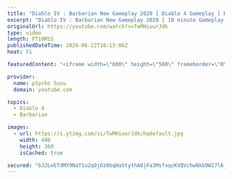 ```yaml
---
title: "Diablo IV : Barbarian New Gameplay 2020 [ Diablo 4 Gameplay ] Blizzcon 2020 | Druid Quest Complete"
excerpt: "Diablo IV : Barbarian New Gameplay 2020 [ 10 minute Gameplay ] Blizzcon 2020 | Druid Quest Complete #Diablo #DiabloImmorral #DiabloImmortalIV ignore ..."
originalUrl: https://youtube.com/watch?v=TwMHiuurJdk
type: video
length: PT10M1S
publishedDateTime: 2020-06-22T16:15:06Z
heat: 51

featuredContent: "<iframe width=\"800\" height=\"500\" frameborder=\"0\" src=\"https://www.youtube.com/embed/TwMHiuurJdk\" allow=\"accelerometer; autoplay; encrypted-media; gyroscope; picture-in-picture\" allowfullscreen></iframe>"

provider:
  name: pSycho Susu
  domain: youtube.com

topics:
  - Diablo 4
  - Barbarian

images:
  - url: https://i.ytimg.com/vi/TwMHiuurJdk/hqdefault.jpg
    width: 480
    height: 360
    isCached: true

secured: "bJ2LeETdMY9NaT1u2q0jOz8bqHa5tythA0jFa3MsfxqcKVQVchwNkb9W27l6j2rEQQfSOF3nCYdTJx2dJqstzv+g4/+AYVOw3d/zKC9Z8f1+PmWGTInY30Gn0rxutRKjBtSLM0rEOSI8ool2sNLBRtM8BStpMEaUv3YOyCjJKOQpDi052yfF8X3aTEaqchNyFg20zXiY8b5YFrQ0iJCCWivPjOA7Ut46ZhVp9DaXBLRe9NJYIR8xlvD4cv0ccU8feGqH6dG4kuaFpTzxDQ19TY9NbDrfDkHPERMCqFt4ymimQnwMW8YCF9WfrgRxDjMOy4+Qe5fm+giazNJTXdbdRNBEC4CHI+z94sQ2hvXw8k/MpKppxunJDbR+cw0Rev0X9f0xhRty2UY+LDNgO4MkmQ==;gAnGPXIui/X4WaEYBRrkfg=="
---
```


